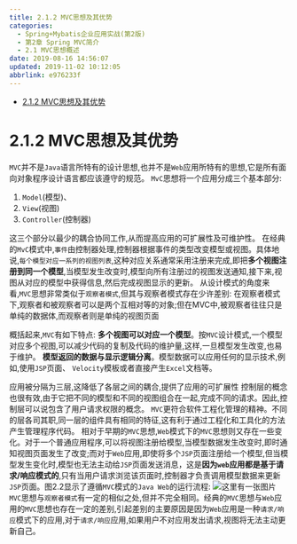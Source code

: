 ```yaml
---
title: 2.1.2 MVC思想及其优势
categories: 
  - Spring+Mybatis企业应用实战(第2版)
  - 第2章 Spring MVC简介
  - 2.1 MVC思想概述
date: 2019-08-16 14:56:07
updated: 2019-11-02 10:12:05
abbrlink: e976233f
---
```

<div id='my_toc'>

- [2.1.2 MVC思想及其优势](/JavaReadingNotes/e976233f/#2-1-2-MVC思想及其优势)

</div>
<!--more-->
<script>if (navigator.platform.toLowerCase() == 'win32'){document.getElementById('my_toc').style.display = 'none';}</script>

<!--end-->
<!--SSTStart-->
# 2.1.2 MVC思想及其优势 #
`MVC`并不是`Java`语言所特有的设计思想,也并不是`Web`应用所特有的思想,它是所有面向对象程序设计语言都应该遵守的规范。
`MvC`思想将一个应用分成三个基本部分:
1. `Model`(模型)、
2. `View`(视图)
3. `Controller`(控制器)

这三个部分以最少的耦合协同工作,从而提高应用的可扩展性及可维护性。
在经典的`MvC`模式中,`事件`由控制器处理,控制器根据事件的类型改变模型或视图。具体地说,`每个模型对应一系列的视图列表`,这种对应关系通常采用注册来完成,即把**多个视图注册到同一个模型**,当模型发生改变时,模型向所有注册过的视图发送通知,接下来,视图从对应的模型中获得信息,然后完成视图显示的更新。
从设计模式的角度来看,`MVC`思想非常类似于`观察者模式`,但其与观察者模式存在少许差别:
在观察者模式下,观察者和被观察者可以是两个互相对等的对象;但在MVC中,被观察者往往只是单纯的数据体,而观察者则是单纯的视图页面

概括起来,`MVC`有如下特点:
**多个视图可以对应一个模型**。按`MVC`设计模式,一个模型对应多个视图,可以减少代码的复制及代码的维护量,这样,一旦模型发生改变,也易于维护。
**模型返回的数据与显示逻辑分离**。模型数据可以应用任何的显示技术,例如,使用`JSP`页面、 `Velocity`模板或者直接产生`Excel`文档等。

应用被分隔为三层,这降低了各层之间的耦合,提供了应用的可扩展性
控制层的概念也很有效,由于它把不同的模型和不同的视图组合在一起,完成不同的请求。因此,控制层可以说包含了用户请求权限的概念。
`MVC`更符合软件工程化管理的精神。不同的层各司其职,同一层的组件具有相同的特征,这有利于通过工程化和工具化的方法产生管理程序代码。
相对于早期的`MVC`思想,`Web`模式下的`MVC`思想则又存在一些变化。对于一个普通应用程序,可以将视图注册给模型,当模型数据发生改变时,即时通知视图页面发生了改变;而对于`Web`应用,即使将多个`JSP`页面注册给一个模型,但当模型发生变化时,模型也无法主动给`JSP`页面发送消息，这是**因为`web`应用都是基于请求/响应模式的**,只有当用户请求浏览该页面时,控制器才负责调用模型数据来更新`JSP`页面。图2.2显示了遵循`MVC`模式的`Java Web`的运行流程:
![这里有一张图片](https://image-1257720033.cos.ap-shanghai.myqcloud.com/blog/readbooknote/Spring%2BMyBatisQiYeYingYongShiZhan/chapter2/2.png)
`MVC`思想与`观察者模式`有一定的相似之处,但并不完全相同。经典的`MVC`思想与`Web`应用的`MVC`思想也存在一定的差别,引起差别的主要原因是因为`Web`应用是一种`请求/响应`模式下的应用,对于`请求/响应`应用,如果用户不对应用发出请求,视图将无法主动更新自己。
<!--SSTStop-->

